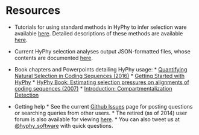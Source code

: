 Resources
===================

* Tutorials for using standard methods in HyPhy to infer selection ware available [here](./tutorials/CL-prompt-tutorial). Detailed descriptions of these methods are available [here](./getting-started/#characterizing-selective-pressures).

* Current HyPhy selection analyses output JSON-formatted files, whose contents are documented [here](./resources/json-fields.pdf). 

* Book chapters and Powerpoints detailing HyPhy usage:
      * [Quantifying Natural Selection in Coding Sequences (2016)](./resources/slides-selection-2016.pdf) 
      * [Getting Started with HyPhy](./resources/Getting_Started_With_HyPhy.pdf)
      * [HyPhy Book: Estimating selection pressures on alignments of coding sequences (2007)](./resources/hyphybook2007.pdf)
      * [Introduction: Compartmentalization Detection](./resources/compartmentalization_detection_ppt.pdf) 


* Getting help
      * See the current [Github Issues](https://www.github.com/veg/hyphy/issues) page for posting questions or searching queries from other users.
      * The retired (as of 2014) user forum is also available for viewing [here](http://www.hyphy.org/cgi-bin/hyphy_forums/YaBB.pl).
      * You can also tweet us at [@hyphy_software](https://www.twitter.com/hyphy_software) with quick questions.


